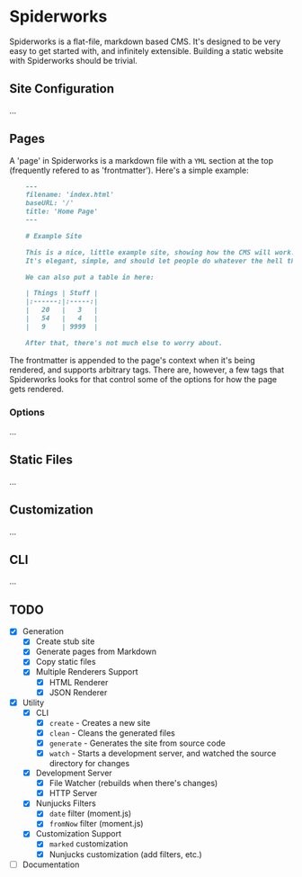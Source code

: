 # Spiderworks

Spiderworks is a flat-file, markdown based CMS. It's designed to be very easy to get started with, and infinitely extensible.
Building a static website with Spiderworks should be trivial.

## Site Configuration

...

## Pages

A 'page' in Spiderworks is a markdown file with a `YML` section at the top (frequently refered to as 'frontmatter'). Here's
a simple example:

```markdown
    ---
    filename: 'index.html'
    baseURL: '/'
    title: 'Home Page'
    ---

    # Example Site

    This is a nice, little example site, showing how the CMS will work. I rather enjoy it, tbh.
    It's elegant, simple, and should let people do whatever the hell they want to, with it.

    We can also put a table in here:

    | Things | Stuff |
    |:------:|:-----:|
    |   20   |   3   |
    |   54   |   4   |
    |   9    | 9999  |

    After that, there's not much else to worry about.
```

The frontmatter is appended to the page's context when it's being rendered, and supports arbitrary tags. There are,
however, a few tags that Spiderworks looks for that control some of the options for how the page gets rendered.

### Options

...

## Static Files

...

## Customization

...

## CLI

...

## TODO

* [X] Generation
    * [X] Create stub site
	* [X] Generate pages from Markdown
	* [X] Copy static files
	* [X] Multiple Renderers Support
        * [X] HTML Renderer
        * [X] JSON Renderer
* [X] Utility
    * [X] CLI
        * [X] `create` - Creates a new site
        * [X] `clean` - Cleans the generated files
        * [X] `generate` - Generates the site from source code
        * [X] `watch` - Starts a development server, and watched the source directory for changes
    * [X] Development Server
        * [X] File Watcher (rebuilds when there's changes)
        * [X] HTTP Server
    * [X] Nunjucks Filters
        * [X] `date` filter (moment.js)
        * [X] `fromNow` filter (moment.js)
    * [X] Customization Support
        * [X] `marked` customization
        * [X] Nunjucks customization (add filters, etc.)
* [ ] Documentation
